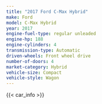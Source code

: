 ```yaml
---
title: "2017 Ford C-Max Hybrid"
make: Ford
model: C-Max Hybrid
year: 2017
engine-fuel-type: regular unleaded
engine-hp: 188
engine-cylinders: 4
transmission-type: Automatic
driven-wheels: Front wheel drive
number-of-doors: 4
market-category: Hybrid
vehicle-size: Compact
vehicle-style: Wagon
---
```


{{< car_info >}}
